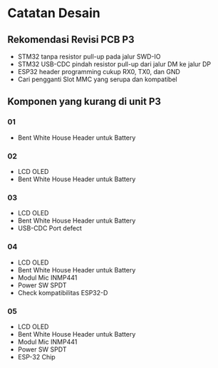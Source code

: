 # Catatan Desain

## Rekomendasi Revisi PCB P3
- STM32 tanpa resistor pull-up pada jalur SWD-IO
- STM32 USB-CDC pindah resistor pull-up dari jalur DM ke jalur DP
- ESP32 header programming cukup RX0, TX0, dan GND
- Cari pengganti Slot MMC yang serupa dan kompatibel

## Komponen yang kurang di unit P3

### 01
- Bent White House Header untuk Battery

### 02
- LCD OLED
- Bent White House Header untuk Battery

### 03
- LCD OLED
- Bent White House Header untuk Battery
- USB-CDC Port defect

### 04
- LCD OLED
- Bent White House Header untuk Battery
- Modul Mic INMP441
- Power SW SPDT
- Check kompatibilitas ESP32-D

### 05
- LCD OLED
- Bent White House Header untuk Battery
- Modul Mic INMP441
- Power SW SPDT
- ESP-32 Chip